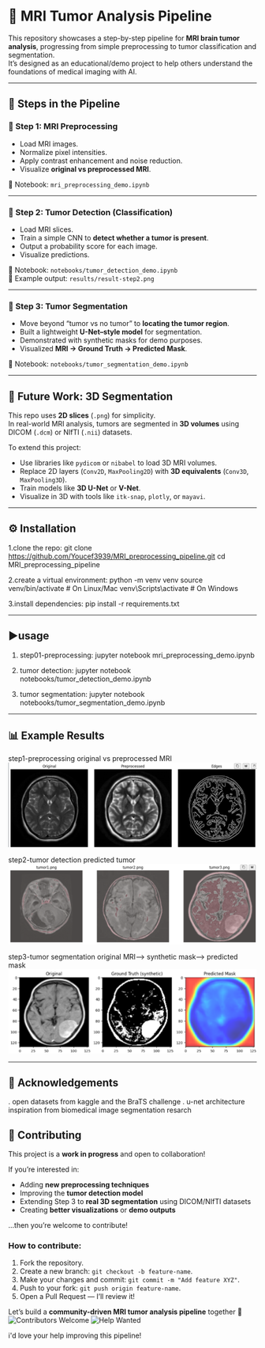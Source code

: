 # 🧠 MRI Tumor Analysis Pipeline

This repository showcases a step-by-step pipeline for **MRI brain tumor analysis**, progressing from simple preprocessing to tumor classification and segmentation.  
It’s designed as an educational/demo project to help others understand the foundations of medical imaging with AI.

---

## 📌 Steps in the Pipeline

### 🔹 Step 1: MRI Preprocessing
- Load MRI images.
- Normalize pixel intensities.
- Apply contrast enhancement and noise reduction.
- Visualize **original vs preprocessed MRI**.

📒 Notebook: `mri_preprocessing_demo.ipynb`

---

### 🔹 Step 2: Tumor Detection (Classification)
- Load MRI slices.
- Train a simple CNN to **detect whether a tumor is present**.
- Output a probability score for each image.
- Visualize predictions.

📒 Notebook: `notebooks/tumor_detection_demo.ipynb`  
📂 Example output: `results/result-step2.png`

---

### 🔹 Step 3: Tumor Segmentation
- Move beyond “tumor vs no tumor” to **locating the tumor region**.
- Built a lightweight **U-Net–style model** for segmentation.
- Demonstrated with synthetic masks for demo purposes.
- Visualized **MRI → Ground Truth → Predicted Mask**.

📒 Notebook: `notebooks/tumor_segmentation_demo.ipynb`

---

## 🚀 Future Work: 3D Segmentation
This repo uses **2D slices** (`.png`) for simplicity.  
In real-world MRI analysis, tumors are segmented in **3D volumes** using DICOM (`.dcm`) or NIfTI (`.nii`) datasets.

To extend this project:
- Use libraries like `pydicom` or `nibabel` to load 3D MRI volumes.
- Replace 2D layers (`Conv2D`, `MaxPooling2D`) with **3D equivalents** (`Conv3D`, `MaxPooling3D`).
- Train models like **3D U-Net** or **V-Net**.
- Visualize in 3D with tools like `itk-snap`, `plotly`, or `mayavi`.

---

## ⚙️ Installation
1.clone the repo:
git clone https://github.com/Youcef3939/MRI_preprocessing_pipeline.git
cd MRI_preprocessing_pipeline

2.create a virtual environment:
python -m venv venv
source venv/bin/activate   # On Linux/Mac
venv\Scripts\activate      # On Windows

3.install dependencies:
pip install -r requirements.txt

---

## ▶️usage
1. step01-preprocessing: jupyter notebook mri_preprocessing_demo.ipynb

2. tumor detection: jupyter notebook notebooks/tumor_detection_demo.ipynb

3. tumor segmentation: jupyter notebook notebooks/tumor_segmentation_demo.ipynb


---

## 📊 Example Results
step1-preprocessing
original vs preprocessed MRI
![alt text](image.png)

step2-tumor detection
predicted tumor 
![alt text](results/result-step2.png)

step3-tumor segmentation
original MRI--> synthetic mask--> predicted mask
![alt text](image-1.png)


--- 

## 🙌 Acknowledgements
. open datasets from kaggle and the BraTS challenge
. u-net architecture inspiration from biomedical image segmentation resarch


## 🤝 Contributing
This project is a **work in progress** and open to collaboration!  

If you’re interested in:
- Adding **new preprocessing techniques**  
- Improving the **tumor detection model**  
- Extending Step 3 to **real 3D segmentation** using DICOM/NIfTI datasets  
- Creating **better visualizations** or **demo outputs**  

…then you’re welcome to contribute!  

### How to contribute:
1. Fork the repository.  
2. Create a new branch: `git checkout -b feature-name`.  
3. Make your changes and commit: `git commit -m "Add feature XYZ"`.  
4. Push to your fork: `git push origin feature-name`.  
5. Open a Pull Request — I’ll review it!  

Let’s build a **community-driven MRI tumor analysis pipeline** together 🚀
![Contributors Welcome](https://img.shields.io/badge/contributors-welcome-brightgreen.svg)
![Help Wanted](https://img.shields.io/badge/help-wanted-ff69b4.svg)

i'd love your help improving this pipeline!  